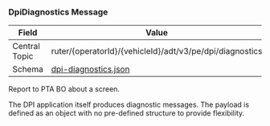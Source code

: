 ### DpiDiagnostics Message
| Field         | Value                                                       |
|---------------|-------------------------------------------------------------|
| Central Topic | ruter/{operatorId}/{vehicleId}/adt/v3/pe/dpi/diagnostics    |
| Schema        | [ dpi-diagnostics.json ](json-schemas/pe/dpi/diagnostics/dpi-diagnostics.json)|

Report to PTA BO about a screen.

The DPI application itself produces diagnostic messages.
The payload is defined as an object with no pre-defined structure to provide flexibility.
